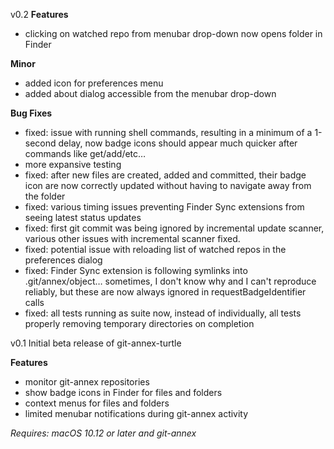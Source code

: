 v0.2
**Features**
 * clicking on watched repo from menubar drop-down now opens folder in Finder

**Minor**
 * added icon for preferences menu
 * added about dialog accessible from the menubar drop-down

**Bug Fixes**
 * fixed: issue with running shell commands, resulting in a minimum of a 1-second delay, now badge icons should appear much quicker after commands like get/add/etc…
 * more expansive testing
 * fixed: after new files are created, added and committed, their badge icon are now correctly updated without having to navigate away from the folder
 * fixed: various timing issues preventing Finder Sync extensions from seeing latest status updates
 * fixed: first git commit was being ignored by incremental update scanner, various other issues with incremental scanner fixed.
 * fixed: potential issue with reloading list of watched repos in the preferences dialog
 * fixed: Finder Sync extension is following symlinks into .git/annex/object… sometimes, I don't know why and I can't reproduce reliably, but these are now always ignored in requestBadgeIdentifier calls
 * fixed: all tests running as suite now, instead of individually, all tests properly removing temporary directories on completion

v0.1
Initial beta release of git-annex-turtle

**Features**
 * monitor git-annex repositories
 * show badge icons in Finder for files and folders
 * context menus for files and folders
 * limited menubar notifications during git-annex activity

*Requires: macOS 10.12 or later and git-annex*
